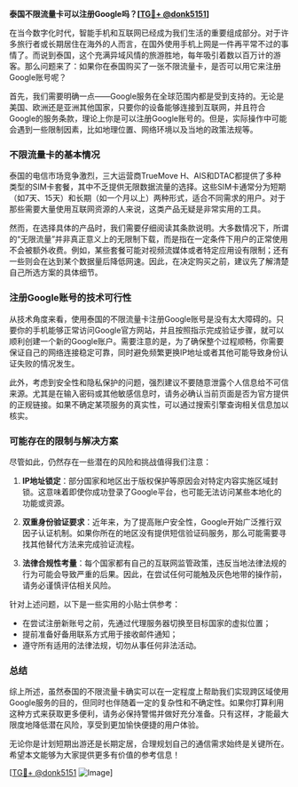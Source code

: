 **泰国不限流量卡可以注册Google吗？[[TG💪+ @donk5151](https://t.me/s/donk5151)]**

在当今数字化时代，智能手机和互联网已经成为我们生活的重要组成部分。对于许多旅行者或长期居住在海外的人而言，在国外使用手机上网是一件再平常不过的事情了。而说到泰国，这个充满异域风情的旅游胜地，每年吸引着数以百万计的游客。那么问题来了：如果你在泰国购买了一张不限流量卡，是否可以用它来注册Google账号呢？

首先，我们需要明确一点——Google服务在全球范围内都是受到支持的。无论是美国、欧洲还是亚洲其他国家，只要你的设备能够连接到互联网，并且符合Google的服务条款，理论上你是可以注册Google账号的。但是，实际操作中可能会遇到一些限制因素，比如地理位置、网络环境以及当地的政策法规等。

### 不限流量卡的基本情况

泰国的电信市场竞争激烈，三大运营商TrueMove H、AIS和DTAC都提供了多种类型的SIM卡套餐，其中不乏提供无限数据流量的选择。这些SIM卡通常分为短期（如7天、15天）和长期（如一个月以上）两种形式，适合不同需求的用户。对于那些需要大量使用互联网资源的人来说，这类产品无疑是非常实用的工具。

然而，在选择具体的产品时，我们需要仔细阅读其条款说明。大多数情况下，所谓的“无限流量”并非真正意义上的无限制下载，而是指在一定条件下用户的正常使用不会被额外收费。例如，某些套餐可能对视频流媒体或者特定应用设有限制；还有一些则会在达到某个数据量后降低网速。因此，在决定购买之前，建议先了解清楚自己所选方案的具体细节。

### 注册Google账号的技术可行性

从技术角度来看，使用泰国的不限流量卡注册Google账号是没有太大障碍的。只要你的手机能够正常访问Google官方网站，并且按照指示完成验证步骤，就可以顺利创建一个新的Google账户。需要注意的是，为了确保整个过程顺畅，你需要保证自己的网络连接稳定可靠，同时避免频繁更换IP地址或者其他可能导致身份认证失败的情况发生。

此外，考虑到安全性和隐私保护的问题，强烈建议不要随意泄露个人信息给不可信来源。尤其是在输入密码或其他敏感信息时，请务必确认当前页面是否为官方提供的正规链接。如果不确定某项服务的真实性，可以通过搜索引擎查询相关信息加以核实。

### 可能存在的限制与解决方案

尽管如此，仍然存在一些潜在的风险和挑战值得我们注意：

1. **IP地址锁定**：部分国家和地区出于版权保护等原因会对特定内容实施区域封锁。这意味着即使你成功登录了Google平台，也可能无法访问某些本地化的功能或资源。
   
2. **双重身份验证要求**：近年来，为了提高账户安全性，Google开始广泛推行双因子认证机制。如果你所在的地区没有提供短信验证码服务，那么可能需要寻找其他替代方法来完成验证流程。

3. **法律合规性考量**：每个国家都有自己的互联网监管政策，违反当地法律法规的行为可能会导致严重的后果。因此，在尝试任何可能触及灰色地带的操作前，请务必谨慎评估相关风险。

针对上述问题，以下是一些实用的小贴士供参考：

- 在尝试注册新账号之前，先通过代理服务器切换至目标国家的虚拟位置；
- 提前准备好备用联系方式用于接收邮件通知；
- 遵守所有适用的法律法规，切勿从事任何非法活动。

### 总结

综上所述，虽然泰国的不限流量卡确实可以在一定程度上帮助我们实现跨区域使用Google服务的目的，但同时也伴随着一定的复杂性和不确定性。如果你打算利用这种方式来获取更多便利，请务必保持警惕并做好充分准备。只有这样，才能最大限度地降低潜在风险，享受到更加愉快便捷的用户体验。

无论你是计划短期出游还是长期定居，合理规划自己的通信需求始终是关键所在。希望本文能够为大家提供更多有价值的参考信息！

[[TG💪+ @donk5151](https://t.me/s/donk5151) ![Image](https://i.postimg.cc/rwNCRYN7/Snipaste-2025-04-30-17-27-05.png)]